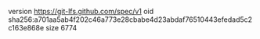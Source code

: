 version https://git-lfs.github.com/spec/v1
oid sha256:a701aa5ab4f202c46a773e28cbabe4d23abdaf76510443efedad5c2c163e868e
size 6774
